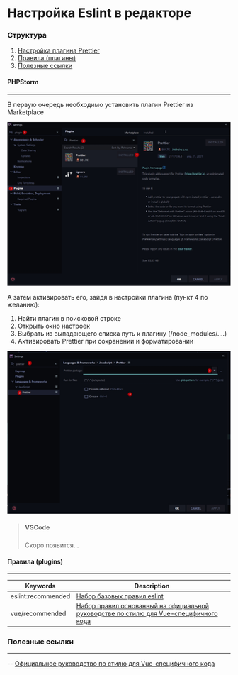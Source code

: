 # Настройка Eslint в редакторе

### Структура
1. [Настройка плагина Prettier](#phpstorm)
2. [Правила (плагины)](#правила-plugins)
3. [Полезные ссылки](#полезные-ссылки)

#### PHPStorm
***
В первую очередь необходимо установить плагин Prettier из Marketplace

![phpstorm-external-tools](../../assets/images/added-prettier-plugin.jpg)

А затем активировать его, зайдя в настройки плагина (пункт 4 по желанию):
1. Найти плагин в поисковой строке
2. Открыть окно настроек
3. Выбрать из выпадающего списка путь к плагину (/node_modules/....)
4. Активировать Prettier при сохранении и форматировании

![add-keymap](../../assets/images/prettier-settings.jpg)


>
> #### VSCode
> ###
> Скоро появится...


#### Правила (plugins)
***
| Keywords          | Description |
| ------            | ------ |
| eslint:recommended  | [Набор базовых правил eslint](https://eslint.org/docs/rules/) |
| vue/recommended  | [Набор правил основанный на официальной руководстве по стилю для Vue-специфичного кода](https://eslint.vuejs.org/rules/) |

### Полезные ссылки
***
-- [Официальное руководство по стилю для Vue-специфичного кода](https://ru.vuejs.org/v2/style-guide/index.html)
